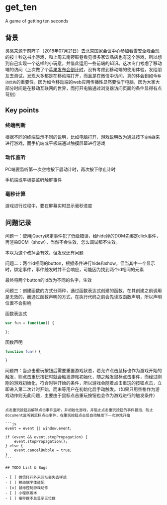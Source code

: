 # get_ten
A game of getting ten seconds

## 背景

灵感来源于前阵子（2018年07月21日）去北京国家会议中心参加[看雪安全峰会](https://www.bagevent.com/event/1134294)玩的按十秒送书小游戏，和上周去南锣鼓巷看见很多家饮品店也有这个游戏，所以想到自己实现一个这样的小玩意，并借此运用一些前端的知识。这次专门考虑了移动端的访问（上次做了个[苹果发布会倒计时](https://barnett617.github.io/apple_time)，没有考虑到移动端的使用体验，发给朋友去测试，发现大多都是在移动端打开，而且是在微信中访问，真的体会到如今`移动优先`的重要性。因为如今移动端的web应用传播性显然要快于电脑，因为大家大部分时间是在移动互联网的世界，而打开电脑通过浏览器访问页面的条件显得有点苛刻）

## Key points

### 终端判断

根据不同的终端显示不同的说明，比如电脑打开，游戏说明改为通过按下`空格键`来进行游戏，而手机端或平板端通过触摸屏幕进行游戏

### 动作监听

PC端要监听第一次空格按下启动计时，再次按下停止计时

手机端或平板要监听触屏事件

### 毫秒计算

游戏进行过程中，要在屏幕实时显示毫秒进度

## 问题记录

问题一：使用jQuery绑定事件犯了低级错误，给hide掉的DOM先绑定click事件，再渲染DOM（show），当然不会生效，怎么调试都不生效。

本以为这个改掉会有效，但发现还有问题

问题二：两个id相同的button，根据条件进行hide和show，但当其中一个显示时，绑定事件，事件触发时并不会响应，可能因为找到两个id相同的元素

最终将两个button的id改为不同的名字，生效

问题三：创建函数的方式分两种，通过函数表达式创建的函数，在其创建之前调用是无效的，而通过函数声明的方式，在执行代码之前会先读取函数声明，所以声明位置不会影响

函数表达式
```js
var fun = function() {

};
```

函数声明
```js
function fun() {

}
```

问题四：当点击重玩按钮后需要重置游戏状态，若允许点击鼠标也作为游戏开始的触发，则点击重玩按钮时就会触发游戏初始化，随之触发鼠标点击事件，而经过刚刚的游戏初始化，符合时钟开始的条件，所以游戏会随着点击重玩的按钮点击，立即进入第二次计时开始，而未等用户在初始化后手动触发。（如果只用空格作为游戏动作则无此问题，主要由于鼠标点击重玩按钮也会作为游戏进行的触发条件）

~~~解决方案：暂时去掉通过鼠标触发游戏进行，若有好的方案欢迎提PR~~~

点击重玩按钮后解除点击事件监听，并初始化游戏，并阻止点击重玩按钮的事件冒泡，防止document监听到鼠标点击事件，在重玩按钮点击后自动触发下一次游戏开始

```js
event = event || window.event;

if (event && event.stopPropagation) {
    event.stopPropagation();
} else {
    event.cancelBubble = true;
}
```

## TODO List & Bugs

- [ ] 微信打开外来网址会失去样式
- [ ] 移动端字体适配
- [x] 鼠标控制游戏动作
- [ ] 小程序版本
- [ ] 毫秒数不总显示三位数

